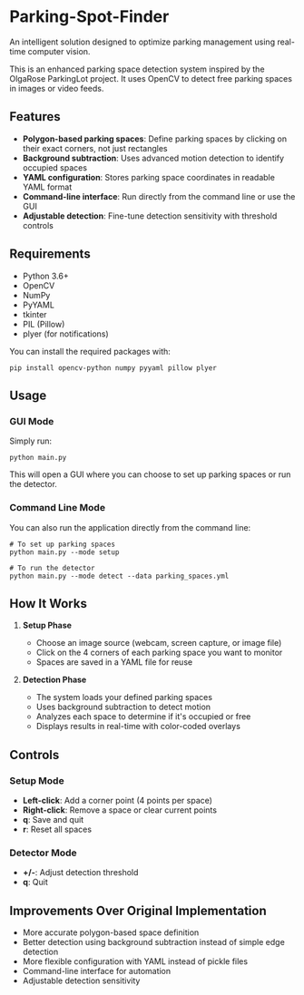 # Parking-Spot-Finder
An intelligent solution designed to optimize parking management using real-time computer vision.

This is an enhanced parking space detection system inspired by the OlgaRose ParkingLot project. It uses OpenCV to detect free parking spaces in images or video feeds.

## Features

- **Polygon-based parking spaces**: Define parking spaces by clicking on their exact corners, not just rectangles
- **Background subtraction**: Uses advanced motion detection to identify occupied spaces
- **YAML configuration**: Stores parking space coordinates in readable YAML format
- **Command-line interface**: Run directly from the command line or use the GUI
- **Adjustable detection**: Fine-tune detection sensitivity with threshold controls

## Requirements

- Python 3.6+
- OpenCV
- NumPy
- PyYAML
- tkinter
- PIL (Pillow)
- plyer (for notifications)

You can install the required packages with:

```
pip install opencv-python numpy pyyaml pillow plyer
```

## Usage

### GUI Mode

Simply run:

```
python main.py
```

This will open a GUI where you can choose to set up parking spaces or run the detector.

### Command Line Mode

You can also run the application directly from the command line:

```
# To set up parking spaces
python main.py --mode setup

# To run the detector
python main.py --mode detect --data parking_spaces.yml
```

## How It Works

1. **Setup Phase**
   - Choose an image source (webcam, screen capture, or image file)
   - Click on the 4 corners of each parking space you want to monitor
   - Spaces are saved in a YAML file for reuse

2. **Detection Phase**
   - The system loads your defined parking spaces
   - Uses background subtraction to detect motion
   - Analyzes each space to determine if it's occupied or free
   - Displays results in real-time with color-coded overlays

## Controls

### Setup Mode
- **Left-click**: Add a corner point (4 points per space)
- **Right-click**: Remove a space or clear current points
- **q**: Save and quit
- **r**: Reset all spaces

### Detector Mode
- **+/-**: Adjust detection threshold
- **q**: Quit

## Improvements Over Original Implementation

- More accurate polygon-based space definition
- Better detection using background subtraction instead of simple edge detection
- More flexible configuration with YAML instead of pickle files
- Command-line interface for automation
- Adjustable detection sensitivity
